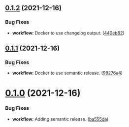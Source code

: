 ## [0.1.2](https://github.com/polinchw/hello-github-webhook/compare/v0.1.1...v0.1.2) (2021-12-16)


### Bug Fixes

* **workflow:** Docker to use changelog output. ([440eb82](https://github.com/polinchw/hello-github-webhook/commit/440eb82ae49bae0e6e2a7ce5d8cc278e7c68ae6b))



## [0.1.1](https://github.com/polinchw/hello-github-webhook/compare/v0.1.0...v0.1.1) (2021-12-16)


### Bug Fixes

* **workflow:** Docker to use semantic release. ([98276a4](https://github.com/polinchw/hello-github-webhook/commit/98276a45705a528425b54da07a4e19aa5d0999e5))



# [0.1.0](https://github.com/polinchw/hello-github-webhook/compare/ba555da5541480d22bf63b57d1c27d79914cdd31...v0.1.0) (2021-12-16)


### Bug Fixes

* **workflow:** Adding semantic release. ([ba555da](https://github.com/polinchw/hello-github-webhook/commit/ba555da5541480d22bf63b57d1c27d79914cdd31))



